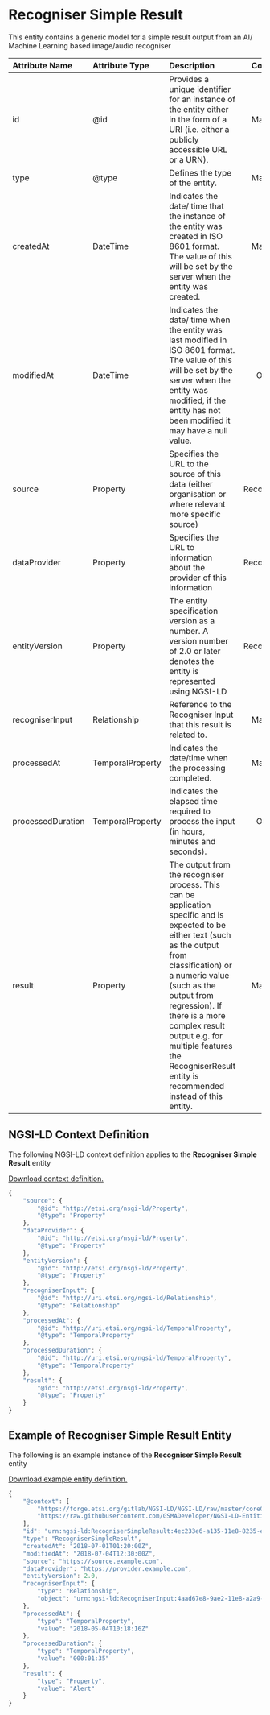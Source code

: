 # Recogniser Simple Result
This entity contains a generic model for a simple result output from an AI/ Machine Learning based image/audio recogniser

| Attribute Name | Attribute Type | Description | Constraint |
|:--- |:--- |:--- |:---:|
| id | @id | Provides a unique identifier for an instance of the entity either in the form of a URI (i.e. either a publicly accessible URL or a URN). | Mandatory |
| type | @type | Defines the type of the entity. | Mandatory |
| createdAt | DateTime | Indicates the date/ time that the instance of the entity was created in ISO 8601 format. The value of this will be set by the server when the entity was created. | Mandatory |
| modifiedAt | DateTime | Indicates the date/ time when the entity was last modified in ISO 8601 format. The value of this will be set by the server when the entity was modified, if the entity has not been modified it may have a null value. | Optional |
| source | Property | Specifies the URL to the source of this data (either organisation or where relevant more specific source) | Recommended |
| dataProvider | Property | Specifies the URL to information about the provider of this information | Recommended |
| entityVersion | Property | The entity specification version as a number. A version number of 2.0 or later denotes the entity is represented using NGSI-LD | Recommended |
| recogniserInput | Relationship | Reference to the Recogniser Input that this result is related to. | Mandatory |
| processedAt | TemporalProperty | Indicates the date/time when the processing completed. | Mandatory |
| processedDuration | TemporalProperty | Indicates the elapsed time required to process the input (in hours, minutes and seconds). | Optional |
| result | Property | The output from the recogniser process. This can be application specific and is expected to be either text (such as the output from classification) or a numeric value (such as the output from regression). If there is a more complex result output e.g. for multiple features the RecogniserResult entity is recommended instead of this entity. | Mandatory |

## NGSI-LD Context Definition
The following NGSI-LD context definition applies to the **Recogniser Simple Result** entity

[Download context definition.](../examples/Recogniser-Simple-Result-context.jsonld)

```JavaScript
{
    "source": {
        "@id": "http://etsi.org/nsgi-ld/Property",
        "@type": "Property"
    },
    "dataProvider": {
        "@id": "http://etsi.org/nsgi-ld/Property",
        "@type": "Property"
    },
    "entityVersion": {
        "@id": "http://etsi.org/nsgi-ld/Property",
        "@type": "Property"
    },
    "recogniserInput": {
        "@id": "http://uri.etsi.org/ngsi-ld/Relationship",
        "@type": "Relationship"
    },
    "processedAt": {
        "@id": "http://uri.etsi.org/ngsi-ld/TemporalProperty",
        "@type": "TemporalProperty"
    },
    "processedDuration": {
        "@id": "http://uri.etsi.org/ngsi-ld/TemporalProperty",
        "@type": "TemporalProperty"
    },
    "result": {
        "@id": "http://etsi.org/nsgi-ld/Property",
        "@type": "Property"
    }
}
```
## Example of Recogniser Simple Result Entity
The following is an example instance of the **Recogniser Simple Result** entity

[Download example entity definition.](../examples/Recogniser-Simple-Result.jsonld)

```JavaScript
{
    "@context": [
        "https://forge.etsi.org/gitlab/NGSI-LD/NGSI-LD/raw/master/coreContext/ngsi-ld-core-context.json",
        "https://raw.githubusercontent.com/GSMADeveloper/NGSI-LD-Entities-Proposed-Changes/master/examples/Recogniser-Simple-Result-context.jsonld"
    ],
    "id": "urn:ngsi-ld:RecogniserSimpleResult:4ec233e6-a135-11e8-8235-e73012e70d05",
    "type": "RecogniserSimpleResult",
    "createdAt": "2018-07-01T01:20:00Z",
    "modifiedAt": "2018-07-04T12:30:00Z",
    "source": "https://source.example.com",
    "dataProvider": "https://provider.example.com",
    "entityVersion": 2.0,
    "recogniserInput": {
        "type": "Relationship",
        "object": "urn:ngsi-ld:RecogniserInput:4aad67e8-9ae2-11e8-a2a9-f77b8d50602c"
    },
    "processedAt": {
        "type": "TemporalProperty",
        "value": "2018-05-04T10:18:16Z"
    },
    "processedDuration": {
        "type": "TemporalProperty",
        "value": "000:01:35"
    },
    "result": {
        "type": "Property",
        "value": "Alert"
    }
}
```
